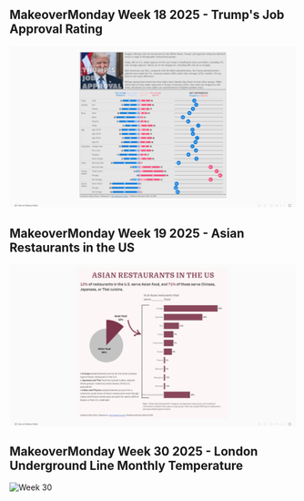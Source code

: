 ## MakeoverMonday Week 18 2025 - Trump's Job Approval Rating
![Week 18](https://github.com/bijoypantu/Makeover-Monday/blob/main/Week%2018/Trump%20Approval%20Ratings.png?raw=true)

## MakeoverMonday Week 19 2025 - Asian Restaurants in the US
![Week 19](https://github.com/bijoypantu/Makeover-Monday/blob/main/Week%2019/Asian%20Restaurants%20in%20the%20US.png?raw=true)

## MakeoverMonday Week 30 2025 - London Underground Line Monthly Temperature
![Week 30]()
